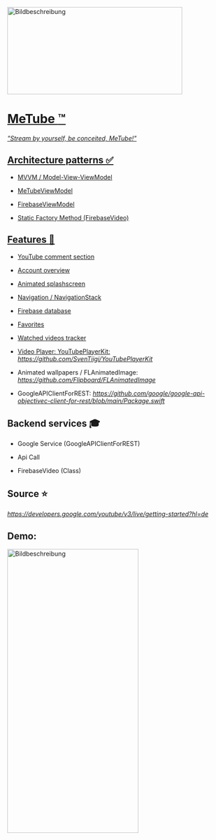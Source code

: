 
<a href="https://freeimage.host/de"><img src="https://iili.io/H4Npwnp.jpg" alt="Bildbeschreibung" width="400" height="200">

# MeTube :tm:

*"Stream by yourself, be conceited, MeTube!"*

## Architecture patterns :white_check_mark:

- MVVM / Model-View-ViewModel
* MeTubeViewModel
- FirebaseViewModel
+ Static Factory Method (FirebaseVideo)

## Features :rocket:
- YouTube comment section
* Account overview
+ Animated splashscreen
* Navigation / NavigationStack
- Firebase database
* Favorites
+ Watched videos tracker
* Video Player: YouTubePlayerKit: *https://github.com/SvenTiigi/YouTubePlayerKit*
+ Animated wallpapers / FLAnimatedImage: *https://github.com/Flipboard/FLAnimatedImage*
- GoogleAPIClientForREST: *https://github.com/google/google-api-objectivec-client-for-rest/blob/main/Package.swift*

## Backend services :mortar_board:
* Google Service (GoogleAPIClientForREST)
- Api Call
+ FirebaseVideo (Class)

## Source :star:
*https://developers.google.com/youtube/v3/live/getting-started?hl=de*

## Demo:
<a href="https://freeimage.host/i/H4OBtUv"><img src="https://iili.io/H4OBtUv.png" alt="Bildbeschreibung" width="300" height="650"></a>
